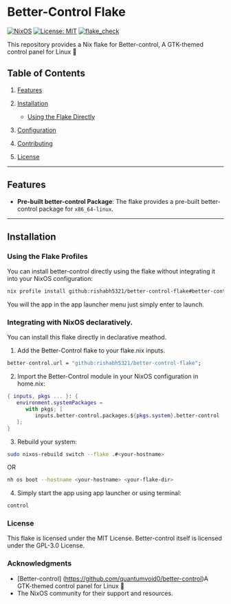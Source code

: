 # Better-Control Flake

[![NixOS](https://img.shields.io/badge/NixOS-supported-blue.svg)](https://nixos.org)
[![License: MIT](https://img.shields.io/badge/License-MIT-green.svg)](LICENSE)
[![flake_check](https://github.com/Rishabh5321/better-control-flake/actions/workflows/flake_check.yml/badge.svg)](https://github.com/Rishabh5321/better-control-flake/actions/workflows/flake_check.yml)

This repository provides a Nix flake for Better-control, A GTK-themed control panel for Linux 🐧

## Table of Contents
1. [Features](#features)
2. [Installation](#installation)

   - [Using the Flake Directly](#using-the-flake-directly)

3. [Configuration](#configuration)
4. [Contributing](#contributing)
5. [License](#license)

---

## Features
- **Pre-built better-control Package**: The flake provides a pre-built better-control package for `x86_64-linux`.

---

## Installation

### Using the Flake Profiles

You can install better-control directly using the flake without integrating it into your NixOS configuration:
```bash
nix profile install github:rishabh5321/better-control-flake#better-control
```
You will the app in the app launcher menu just simply enter to launch.

### Integrating with NixOS declaratively.

You can install this flake directly in declarative meathod.

1. Add the Better-Control flake to your flake.nix inputs.
```nix
better-control.url = "github:rishabh5321/better-control-flake";
```
2. Import the Better-Control module in your NixOS configuration in home.nix:
```nix
{ inputs, pkgs ... }: {
   environment.systemPackages =
      with pkgs; [
         inputs.better-control.packages.${pkgs.system}.better-control
   ];
}
```
3. Rebuild your system:
```bash
sudo nixos-rebuild switch --flake .#<your-hostname>
```
OR
```bash
nh os boot --hostname <your-hostname> <your-flake-dir>
```
4. Simply start the app using app launcher or using terminal:
```bash
control
```

### License
This flake is licensed under the MIT License. Better-control itself is licensed under the GPL-3.0 License.

### Acknowledgments
- [Better-control] (https://github.com/quantumvoid0/better-control)A GTK-themed control panel for Linux 🐧
- The NixOS community for their support and resources.